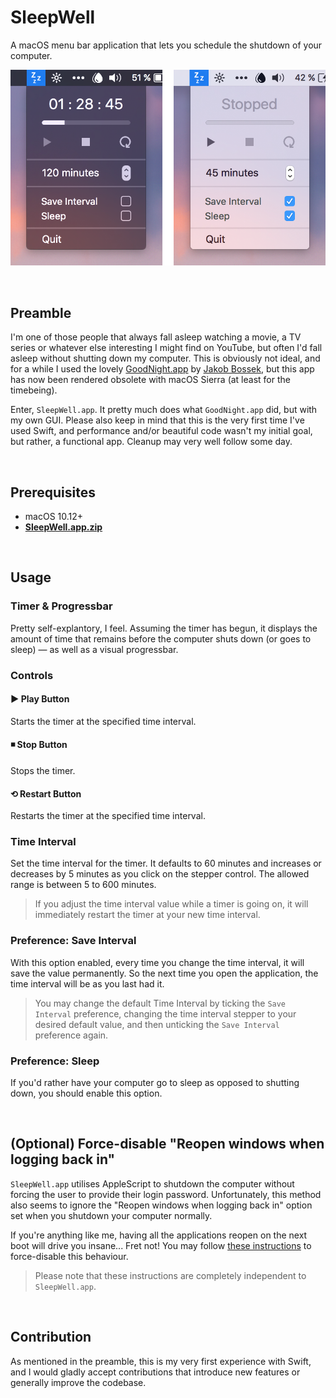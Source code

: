 # SleepWell
A macOS menu bar application that lets you schedule the shutdown of your computer.

![SleepWell](screenshot.png)

&nbsp;

## Preamble
I'm one of those people that always fall asleep watching a movie, a TV series or whatever else interesting I might find on YouTube, but often I'd fall asleep without shutting down my computer. This is obviously not ideal, and for a while I used the lovely [GoodNight.app](http://goodnight.jakobbossek.de/) by [Jakob Bossek](http://www.jakobbossek.de/), but this app has now been rendered obsolete with macOS Sierra (at least for the timebeing).

Enter, `SleepWell.app`. It pretty much does what `GoodNight.app` did, but with my own GUI. Please also keep in mind that this is the very first time I've used Swift, and performance and/or beautiful code wasn't my initial goal, but rather, a functional app. Cleanup may very well follow some day.

&nbsp;

## Prerequisites
+ macOS 10.12+
+ **[SleepWell.app.zip](https://github.com/eklundchristopher/SleepWell/releases)**

&nbsp;

## Usage
### Timer & Progressbar
Pretty self-explantory, I feel. Assuming the timer has begun, it displays the amount of time that remains before the computer shuts down (or goes to sleep) — as well as a visual progressbar.

### Controls
#### &#9654; Play Button
Starts the timer at the specified time interval.

#### &#9726; Stop Button
Stops the timer.

#### &#10226; Restart Button
Restarts the timer at the specified time interval.

### Time Interval
Set the time interval for the timer. It defaults to 60 minutes and increases or decreases by 5 minutes as you click on the stepper control. The allowed range is between 5 to 600 minutes.

> If you adjust the time interval value while a timer is going on, it will immediately restart the timer at your new time interval.

### Preference: Save Interval
With this option enabled, every time you change the time interval, it will save the value permanently. So the next time you open the application, the time interval will be as you last had it.

> You may change the default Time Interval by ticking the `Save Interval` preference, changing the time interval stepper to your desired default value, and then unticking the `Save Interval` preference again.

### Preference: Sleep
If you'd rather have your computer go to sleep as opposed to shutting down, you should enable this option.

&nbsp;

## (Optional) Force-disable "Reopen windows when logging back in"
`SleepWell.app` utilises AppleScript to shutdown the computer without forcing the user to provide their login password. Unfortunately, this method also seems to ignore the "Reopen windows when logging back in" option set when you shutdown your computer normally.

If you're anything like me, having all the applications reopen on the next boot will drive you insane... Fret not! You may follow [these instructions](https://techblog.willshouse.com/2012/01/15/disable-reopen-windows-when-logging-back-in-by-default-os-x-lion/) to force-disable this behaviour.

> Please note that these instructions are completely independent to `SleepWell.app`.

&nbsp;

## Contribution
As mentioned in the preamble, this is my very first experience with Swift, and I would gladly accept contributions that introduce new features or generally improve the codebase.
